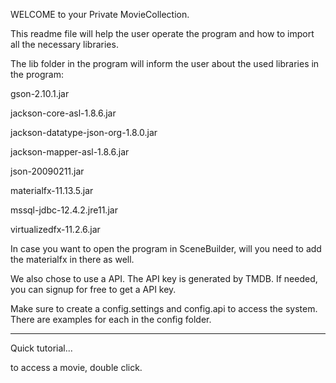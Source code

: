 WELCOME to your Private MovieCollection.

This readme file will help the user operate the program and how to import all the necessary libraries.

The lib folder in the program will inform the user about the used libraries in the program:

gson-2.10.1.jar

jackson-core-asl-1.8.6.jar

jackson-datatype-json-org-1.8.0.jar

jackson-mapper-asl-1.8.6.jar

json-20090211.jar

materialfx-11.13.5.jar

mssql-jdbc-12.4.2.jre11.jar

virtualizedfx-11.2.6.jar

In case you want to open the program in SceneBuilder, will you 
need to add the materialfx in there as well.


We also chose to use a API. The API key is generated by TMDB.
If needed, you can signup for free to get a API key.

Make sure to create a config.settings and config.api to access the system. 
There are examples for each in the config folder.

_________________________________________________________________________________________________________________
Quick tutorial...

to access a movie, double click.


